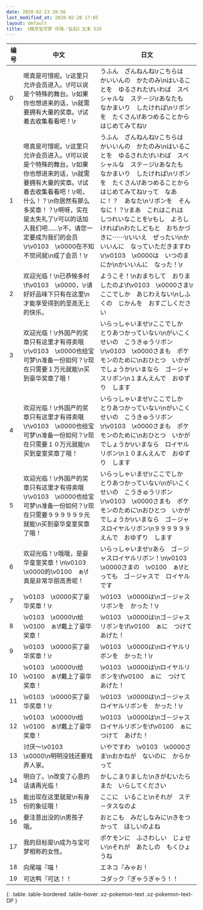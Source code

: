 ```yaml
---
date: 2020-02-23 20:56
last_modified_at: 2020-02-28 17:05
layout: default
title: 《精灵宝可梦 珍珠／钻石》文本 535
---
```

| 编号 | 中文 | 日文 |
| ---- | ---- | ---- |
| 0 | 嗯真是可惜呢。\r这里只允许会员进入。\f可以说是个特殊的舞台。\r如果你也想进来的话，\n就需要拥有大量的奖章。\f试着去收集看看吧！\r | うふん　ざんねんね\rこちらは　かいいんの　かたのみ\nはいることを　ゆるされた\fいわば　スペシャルな　ステ－ジ\rあなたも　なかまいり　したければ\nリボンを　たくさん\fあつめることから　はじめてみてね\r |
| 1 | 嗯真是可惜呢。\r这里只允许会员进入。\f可以说是个特殊的舞台。\r如果你也想进来的话，\n就需要拥有大量的奖章。\f试着去收集看看吧！\r呃，什么！？\n你居然有那么多奖章！？\r啊呀，实在是太失礼了\r可以的话加入我们吧……\r不，请您一定要成为我们的会员\r\v0103　\x0000在不知不觉间就\n成了会员！\r | うふん　ざんねんね\rこちらは　かいいんの　かたのみ\nはいることを　ゆるされた\fいわば　スペシャルな　ステ－ジ\rあなたも　なかまいり　したければ\nリボンを　たくさん\fあつめることから　はじめてみてね\rって　なあに！？　あなた\nリボンを　そんなに！？\rまあ　これはこれは　しつれいなことを\rもし　よろしければ\nわたしどもと　おちかづきに⋯⋯\rいいえ　ぜったい\nかいいんに　なっていただきますわ\r\v0103　\x0000は　いつのまにか\nかいいんに　なった！\r |
| 2 | 欢迎光临！\n已恭候多时\f\v0103　\x0000，\r请好好品味下只有在这里\n才能享受得到的至高无上的快乐。 | ようこそ！\nおまちして　おりましたのよ\f\v0103　\x0000さま\rここでしか　あじわえない\nしふくの　じかんを　おすごしください |
| 3 | 欢迎光临！\r外国产的奖章只有这里才有得卖哦\r\v0103　\x0000也给宝可梦\n准备一份如何？\r现在只需要１万元就能\n买到豪华奖章了哦！ | いらっしゃいませ\rここでしか　とりあつかっていない\nがいこくせいの　こうきゅうリボン\r\v0103　\x0000さまも　ポケモンのために\nおひとつ　いかがでしょうか\rいまなら　ゴ－ジャスリボン\n１まんえんで　おゆずり　します |
| 4 | 欢迎光临！\r外国产的奖章只有这里才有得卖哦\r\v0103　\x0000也给宝可梦\n准备一份如何？\r现在只需要１０万元就能\n买到皇室奖章了哦！ | いらっしゃいませ\rここでしか　とりあつかっていない\nがいこくせいの　こうきゅうリボン\r\v0103　\x0000さまも　ポケモンのために\nおひとつ　いかがでしょうか\rいまなら　ロイヤルリボン\n１０まんえんで　おゆずり　します |
| 5 | 欢迎光临！\r外国产的奖章只有这里才有得卖哦\r\v0103　\x0000也给宝可梦\n准备一份如何？\r现在只需要９９９９９９元就能\n买到豪华皇室奖章了哦！ | いらっしゃいませ\rここでしか　とりあつかっていない\nがいこくせいの　こうきゅうリボン\r\v0103　\x0000さまも　ポケモンのために\nおひとつ　いかがでしょうか\rいまなら　ゴ－ジャスロイヤルリボン\n９９９９９９えんで　おゆずり　します |
| 6 | 欢迎光临！\r哦哦，是豪华皇室奖章！\n\v0103　\x0000的\v0100　ぁ\f真是非常华丽高贵呢！ | いらっしゃいませ\rあら　ゴ－ジャスロイヤルリボン！\n\v0103　\x0000さまの　\v0100　ぁ\fとっても　ゴ－ジャスで　ロイヤルです |
| 7 | \v0103　\x0000买了豪华奖章！\r | \v0103　\x0000は\nゴ－ジャスリボンを　かった！\r |
| 8 | \v0103　\x0000\n给\v0100　ぁ\f戴上了豪华奖章！ | \v0103　\x0000は\nゴ－ジャスリボンを\f\v0100　ぁに　つけて　あげた！ |
| 9 | \v0103　\x0000买了豪华奖章！\r | \v0103　\x0000は\nロイヤルリボンを　かった！\r |
| 10 | \v0103　\x0000\n给\v0100　ぁ\f戴上了豪华奖章！ | \v0103　\x0000は\nロイヤルリボンを\f\v0100　ぁに　つけて　あげた！ |
| 11 | \v0103　\x0000买了豪华奖章！\r | \v0103　\x0000は\nゴ－ジャスロイヤルリボンを　かった！\r |
| 12 | \v0103　\x0000\n给\v0100　ぁ\f戴上了豪华奖章！ | \v0103　\x0000は\nゴ－ジャスロイヤルリボンを\f\v0100　ぁに　つけて　あげた！ |
| 13 | 讨厌～\v0103　\x0000\n明明没钱还要戏弄人家。 | いやですわ　\v0103　\x0000さま\nおかねが　ないのに　からかって |
| 14 | 明白了。\n改变了心意的话请再光临！ | かしこまりました\nきがむいたら　また　いらしてください |
| 15 | 能出现在这里就是\n有身份的象征哦！ | ここに　いること\nそれが　ステ－タスなのよ |
| 16 | 要注意出没的\n男孩子哦。 | おとこも　みだしなみに\nきをつかって　ほしいのよね |
| 17 | 我的目标是\n成为与宝可梦相称的女性。 | ポケモンに　ふさわしい　じょせい\nそれが　あたしの　もくひょうね |
| 18 | 向尾喵『喵！ | エネコ『みゃお！ |
| 19 | 可达鸭『可达！！ | コダック『ぎゃうぎゃう！！ |
{: .table .table-bordered .table-hover .xz-pokemon-text .xz-pokemon-text-DP }